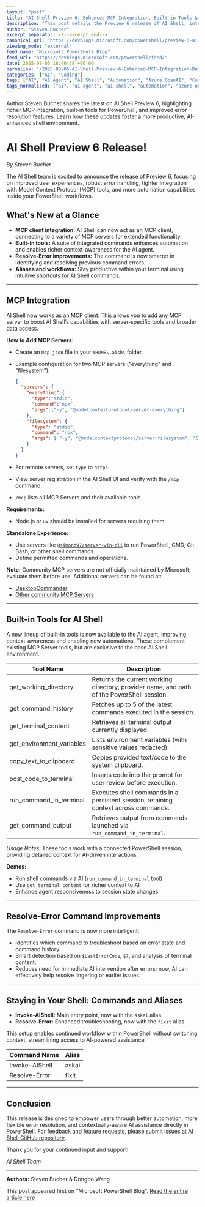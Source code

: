 ```yaml
---
layout: "post"
title: "AI Shell Preview 6: Enhanced MCP Integration, Built-in Tools & Improved Error Resolution"
description: "This post details the Preview 6 release of AI Shell, introducing MCP client integration, enhanced error resolution, new built-in tools, and ways to streamline AI-powered workflows within PowerShell. The update aims to enhance usability, automation, and developer productivity in shell environments."
author: "Steven Bucher"
excerpt_separator: <!--excerpt_end-->
canonical_url: "https://devblogs.microsoft.com/powershell/preview-6-ai-shell/"
viewing_mode: "external"
feed_name: "Microsoft PowerShell Blog"
feed_url: "https://devblogs.microsoft.com/powershell/feed/"
date: 2025-08-05 18:40:38 +00:00
permalink: "/2025-08-05-AI-Shell-Preview-6-Enhanced-MCP-Integration-Built-in-Tools-and-Improved-Error-Resolution.html"
categories: ["AI", "Coding"]
tags: ["AI", "AI Agent", "AI Shell", "Automation", "Azure OpenAI", "Coding", "Command Line", "Copilot in Azure", "Error Handling", "MCP", "Model Context Protocol", "News", "OpenAI", "PowerShell", "Resolve Error", "Terminal Tools"]
tags_normalized: ["ai", "ai agent", "ai shell", "automation", "azure openai", "coding", "command line", "copilot in azure", "error handling", "mcp", "model context protocol", "news", "openai", "powershell", "resolve error", "terminal tools"]
---
```


Author Steven Bucher shares the latest on AI Shell Preview 6, highlighting richer MCP integration, built-in tools for PowerShell, and improved error resolution features. Learn how these updates foster a more productive, AI-enhanced shell environment.<!--excerpt_end-->

# AI Shell Preview 6 Release!

*By Steven Bucher*

The AI Shell team is excited to announce the release of Preview 6, focusing on improved user experiences, robust error handling, tighter integration with Model Context Protocol (MCP) tools, and more automation capabilities inside your PowerShell workflows.

## What's New at a Glance

- **MCP client integration:** AI Shell can now act as an MCP client, connecting to a variety of MCP servers for extended functionality.
- **Built-in tools:** A suite of integrated commands enhances automation and enables richer context-awareness for the AI agent.
- **Resolve-Error improvements:** The command is now smarter in identifying and resolving previous command errors.
- **Aliases and workflows:** Stay productive within your terminal using intuitive shortcuts for AI Shell commands.

---

## MCP Integration

AI Shell now works as an MCP client. This allows you to add any MCP server to boost AI Shell’s capabilities with server-specific tools and broader data access.

**How to Add MCP Servers:**

- Create an `mcp.json` file in your `$HOME\.aish\` folder.
- Example configuration for two MCP servers ("everything" and "filesystem"):

  ```json
  {
    "servers": {
      "everything":{
        "type":"stdio",
        "command":"npx",
        "args":["-y", "@modelcontextprotocol/server-everything"]
      },
      "filesystem": {
        "type": "stdio",
        "command": "npx",
        "args": [ "-y", "@modelcontextprotocol/server-filesystem", "C:/Users/username/" ]
      }
    }
  }
  ```

- For remote servers, set `type` to `https`.
- View server registration in the AI Shell UI and verify with the `/mcp` command.
- `/mcp` lists all MCP Servers and their available tools.

**Requirements:**

- Node.js or `uv` should be installed for servers requiring them.

**Standalone Experience:**

- Use servers like [`@simonb97/server-win-cli`](https://github.com/SimonB97/win-cli-mcp-server?tab=readme-ov-file) to run PowerShell, CMD, Git Bash, or other shell commands.
- Define permitted commands and operations.

**Note:** Community MCP servers are not officially maintained by Microsoft; evaluate them before use. Additional servers can be found at:

- [DesktopCommander](https://github.com/wonderwhy-er/DesktopCommanderMCP)
- [Other community MCP Servers](https://mcpservers.org/)

---

## Built-in Tools for AI Shell

A new lineup of built-in tools is now available to the AI agent, improving context-awareness and enabling new automations. These complement existing MCP Server tools, but are exclusive to the base AI Shell environment.

| Tool Name                | Description                                                                                                         |
|-------------------------|---------------------------------------------------------------------------------------------------------------------|
| get_working_directory   | Returns the current working directory, provider name, and path of the PowerShell session.                            |
| get_command_history     | Fetches up to 5 of the latest commands executed in the session.                                                      |
| get_terminal_content    | Retrieves all terminal output currently displayed.                                                                   |
| get_environment_variables| Lists environment variables (with sensitive values redacted).                                                       |
| copy_text_to_clipboard  | Copies provided text/code to the system clipboard.                                                                  |
| post_code_to_terminal   | Inserts code into the prompt for user review before execution.                                                      |
| run_command_in_terminal | Executes shell commands in a persistent session, retaining context across commands.                                 |
| get_command_output      | Retrieves output from commands launched via `run_command_in_terminal`.                                              |

*Usage Notes:* These tools work with a connected PowerShell session, providing detailed context for AI-driven interactions.

**Demos:**

- Run shell commands via AI (`run_command_in_terminal` tool)
- Use `get_terminal_content` for richer context to AI
- Enhance agent responsiveness to session state changes

---

## Resolve-Error Command Improvements

The `Resolve-Error` command is now more intelligent:

- Identifies which command to troubleshoot based on error state and command history.
- Smart detection based on `$LastErrorCode`, `$?`, and analysis of terminal content.
- Reduces need for immediate AI intervention after errors; now, AI can effectively help resolve lingering or earlier issues.

---

## Staying in Your Shell: Commands and Aliases

- **Invoke-AIShell:** Main entry point, now with the `askai` alias.
- **Resolve-Error:** Enhanced troubleshooting, now with the `fixit` alias.

This setup enables continued workflow within PowerShell without switching context, streamlining access to AI-powered assistance.

| Command Name         | Alias   |
|---------------------|---------|
| Invoke-AIShell      | askai   |
| Resolve-Error       | fixit   |

---

## Conclusion

This release is designed to empower users through better automation, more flexible error resolution, and contextually-aware AI assistance directly in PowerShell. For feedback and feature requests, please submit issues at [AI Shell GitHub repository](https://github.com/PowerShell/AIShell).

Thank you for your continued input and support!

*AI Shell Team*

---

**Authors:**
Steven Bucher & Dongbo Wang

This post appeared first on "Microsoft PowerShell Blog". [Read the entire article here](https://devblogs.microsoft.com/powershell/preview-6-ai-shell/)
